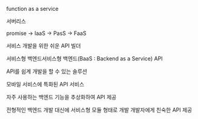 function as a service

서버리스

promise -> IaaS -> PasS -> FaaS

서비스 개발을 위한 쉬운 API 빌더





서비스형 백엔드서비스형 백엔드(BaaS : Backend as a Service) API

API를 쉽계 개발을 할 수 있는 솔루션

모바일 서비스에 특화된 API 서비스

자주 사용하는 백엔드 기능을 추상화하여 API 제공

전형적인 백엔드 개발 대신에 서비스형 모듈 형태로 개발
개발자에게 친숙한 API 제공




